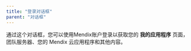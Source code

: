 ```yaml
---
title: "登录对话框"
parent: "对话框"
---
```


通过这个对话框，您可以使用Mendix账户登录以获取您的 **我的应用程序** 页面， 团队服务器、您的 Mendix 云应用程序和其他内容。
